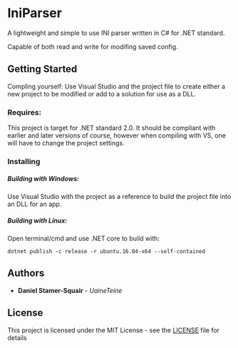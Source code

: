 # IniParser

A lightweight and simple to use INI parser written in C# for .NET standard.

Capable of both read and write for modifing saved config.

## Getting Started

Compling yourself: Use Visual Studio and the project file to create either a new project to be modified or add to a solution for use as a DLL.

### Requires:

This project is target for .NET standard 2.0. It should be compliant with earlier and later versions of course, however when compiling with VS, one will have to change the project settings.

### Installing

##### Building with Windows:

Use Visual Studio with the project as a reference to build the project file into an DLL for an app.

##### Building with Linux:

Open terminal/cmd and use .NET core to build with:

```
dotnet publish -c release -r ubuntu.16.04-x64 --self-contained
```

## Authors

* **Daniel Stamer-Squair** - *UaineTeine*

## License

This project is licensed under the MIT License - see the [LICENSE](LICENSE) file for details